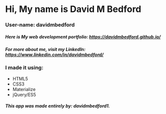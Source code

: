 # Hi, My name is David M Bedford
### User-name: davidmbedford
##### Here is My web development portfolio: https://davidmbedford.github.io/ 
##### For more about me, visit my LinkedIn: https://www.linkedin.com/in/davidmbedford/

### I made it using:
* HTML5
* CSS3
* Materialize
* jQuery/ES5

##### This app was made entirely by: davidmbedford1. 

